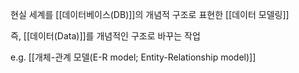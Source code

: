 
현실 세계를 [[데이터베이스(DB)]]의 개념적 구조로 표현한 [[데이터 모델링]]

즉, [[데이터(Data)]]를 개념적인 구조로 바꾸는 작업

e.g. [[개체-관계 모델(E-R model; Entity-Relationship model)]]
